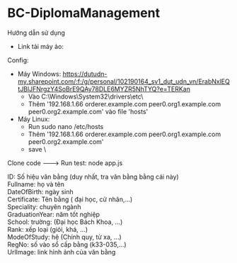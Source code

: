 # BC-DiplomaManagement
Hướng dẫn sử dụng
- Link tải máy ảo: 

Config:
  - Máy Windows: https://dutudn-my.sharepoint.com/:f:/g/personal/102190164_sv1_dut_udn_vn/ErabNxlEQtJBlJFNrgzY4SoBrE9QAy78DLE6MYZR5NhTYQ?e=TERKan
    + Vào C:\Windows\System32\drivers\etc\ 
    + Thêm '192.168.1.66			orderer.example.com peer0.org1.example.com peer0.org2.example.com' vào file 'hosts'
  - Máy Linux:
    + Run sudo nano /etc/hosts
    + Thêm '192.168.1.66			orderer.example.com peer0.org1.example.com peer0.org2.example.com'
    + save \
    
Clone code ---> Run test: node app.js

ID: Số hiệu văn bằng (duy nhất, tra văn bằng bằng cái này) \
Fullname: họ và tên \
DateOfBirth: ngày sinh \
Certificate: Tên bằng ( đại học, cử nhân,...) \
Speciality: chuyên ngành \
GraduationYear: năm tốt nghiệp \
School: trường: (Đại học Bách Khoa, ...) \
Rank: xếp loại (giỏi, khá, ...) \
ModeOfStudy: hệ (Chính quy, từ xa, ...) \
RegNo: số vào sổ cấp bằng (k33-035,...) \
UrlImage: link hỉnh ảnh của văn bằng 
